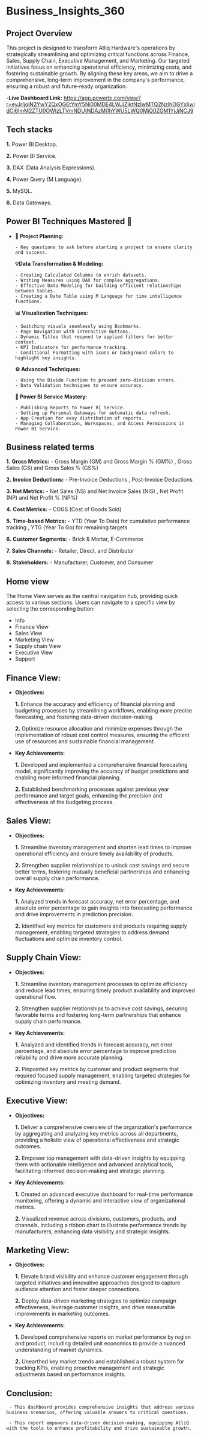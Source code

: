 # Business_Insights_360

## Project Overview

This project is designed to transform Atliq Hardware's operations by strategically streamlining and optimizing critical functions across Finance, Sales, Supply Chain, Executive Management, and Marketing. Our targeted initiatives focus on enhancing operational efficiency, minimizing costs, and fostering sustainable growth. By aligning these key areas, we aim to drive a comprehensive, long-term improvement in the company's performance, ensuring a robust and future-ready organization.

-**Live Dashboard Link:** https://app.powerbi.com/view?r=eyJrIjoiN2YwY2QxOGEtYmY5Ni00MDE4LWJjZjktNzIwMTQ2NzlhOGYxIiwidCI6ImM2ZTU0OWIzLTVmNDUtNDAzMi1hYWU5LWQ0MjQ0ZGM1YjJjNCJ9
  
## Tech stacks

  **1.** Power BI Desktop.

  **2.** Power BI Service.

  **3.** DAX (Data Analysis Expressions).

  **4.** Power Query (M Language).

  **5.** MySQL.
  
  **6.** Data Gateways.

## Power BI Techniques Mastered 🚀
- 
  **📝 Project Planning:**
  
      - Key questions to ask before starting a project to ensure clarity and success.
  
  **💡Data Transformation & Modeling:**
  
      - Creating Calculated Columns to enrich datasets.
      - Writing Measures using DAX for complex aggregations.
      - Effective Data Modeling for building efficient relationships between tables.
      - Creating a Date Table using M Language for time intelligence functions.
  
  **📊 Visualization Techniques:**
  
      - Switching visuals seamlessly using Bookmarks.
      - Page Navigation with interactive Buttons.
      - Dynamic Titles that respond to applied filters for better context.
      - KPI Indicators for performance tracking.
      - Conditional Formatting with icons or background colors to highlight key insights.
  
  **⚙️ Advanced Techniques:**
  
      - Using the Divide Function to prevent zero-division errors.
      - Data Validation techniques to ensure accuracy.
  
  **📡 Power BI Service Mastery:**
  
      - Publishing Reports to Power BI Service.
      - Setting up Personal Gateways for automatic data refresh.
      - App Creation for easy distribution of reports.
      - Managing Collaboration, Workspaces, and Access Permissions in Power BI Service.

## Business related terms

 **1.** **Gross Metrics:**
       - Gross Margin (GM) and Gross Margin % (GM%) , 
         Gross Sales (GS) and Gross Sales % (GS%)
       
 **2.** **Invoice Deductions:**
       - Pre-Invoice Deductions , 
         Post-Invoice Deductions
       
 **3.** **Net Metrics:**
       - Net Sales (NS) and Net Invoice Sales (NIS) , 
         Net Profit (NP) and Net Profit % (NP%)
       
 **4.** **Cost Metrics:**
       - COGS (Cost of Goods Sold)
       
 **5.** **Time-based Metrics:**
       - YTD (Year To Date) for cumulative performance tracking ,
         YTG (Year To Go) for remaining targets
       
 **6.** **Customer Segments:**
       - Brick & Mortar, 
         E-Commerce
       
 **7.** **Sales Channels:**
       - Retailer, Direct, and Distributor
       
 **8.** **Stakeholders:**
       - Manufacturer, Customer, and Consumer

## Home view

The Home View serves as the central navigation hub, providing quick access to various sections. Users can navigate to a specific view by selecting the corresponding button:

- Info
- Finance View
- Sales View
- Marketing View
- Supply chain View
- Executive View
- Support

## Finance View:

- **Objectives:**
  
    **1.** Enhance the accuracy and efficiency of financial planning and budgeting processes by streamlining workflows, enabling more precise forecasting, and fostering data-driven decision-making.

    **2.** Optimize resource allocation and minimize expenses through the implementation of robust cost control measures, ensuring the efficient use of resources and sustainable financial management.

- **Key Achievements:**

    **1.** Developed and implemented a comprehensive financial forecasting model, significantly improving the accuracy of budget predictions and enabling more informed financial planning.

    **2.** Established benchmarking processes against previous year performance and target goals, enhancing the precision and effectiveness of the budgeting process.

## Sales View:

- **Objectives:**

    **1.** Streamline inventory management and shorten lead times to improve operational efficiency and ensure timely availability of products.

    **2.** Strengthen supplier relationships to unlock cost savings and secure better terms, fostering mutually beneficial partnerships and enhancing overall supply chain performance.

- **Key Achievements:**

    **1.** Analyzed trends in forecast accuracy, net error percentage, and absolute error percentage to gain insights into forecasting performance and drive improvements in prediction precision.

    **2.** Identified key metrics for customers and products requiring supply management, enabling targeted strategies to address demand fluctuations and optimize inventory control.

## Supply Chain View:

- **Objectives:**

    **1.** Streamline inventory management processes to optimize efficiency and reduce lead times, ensuring timely product availability and improved operational flow.

    **2.** Strengthen supplier relationships to achieve cost savings, securing favorable terms and fostering long-term partnerships that enhance supply chain performance.

- **Key Achievements:**
   
    **1.** Analyzed and identified trends in forecast accuracy, net error percentage, and absolute error percentage to improve prediction reliability and drive more accurate planning.

    **2.** Pinpointed key metrics by customer and product segments that required focused supply management, enabling targeted strategies for optimizing inventory and meeting demand.

## Executive View:  

- **Objectives:**

    **1.** Deliver a comprehensive overview of the organization's performance by aggregating and analyzing key metrics across all departments, providing a holistic view of operational effectiveness and strategic outcomes.

    **2.** Empower top management with data-driven insights by equipping them with actionable intelligence and advanced analytical tools, facilitating informed decision-making and strategic planning.

- **Key Achievements:**

    **1.** Created an advanced executive dashboard for real-time performance monitoring, offering a dynamic and interactive view of organizational metrics.

    **2.** Visualized revenue across divisions, customers, products, and channels, including a ribbon chart to illustrate performance trends by manufacturers, enhancing data visibility and strategic insights.

## Marketing View: 

- **Objectives:**   
   
    **1.** Elevate brand visibility and enhance customer engagement through targeted initiatives and innovative approaches designed to capture audience attention and foster deeper connections.

    **2.** Deploy data-driven marketing strategies to optimize campaign effectiveness, leverage customer insights, and drive measurable improvements in marketing outcomes.

- **Key Achievements:**
  
    **1.** Developed comprehensive reports on market performance by region and product, including detailed unit economics to provide a nuanced understanding of market dynamics.

    **2.** Unearthed key market trends and established a robust system for tracking KPIs, enabling proactive management and strategic adjustments based on performance insights.

## Conclusion:

     - This dashboard provides comprehensive insights that address various business scenarios, offering valuable answers to critical questions.

     - This report empowers data-driven decision-making, equipping AtliQ with the tools to enhance profitability and drive sustainable growth.
